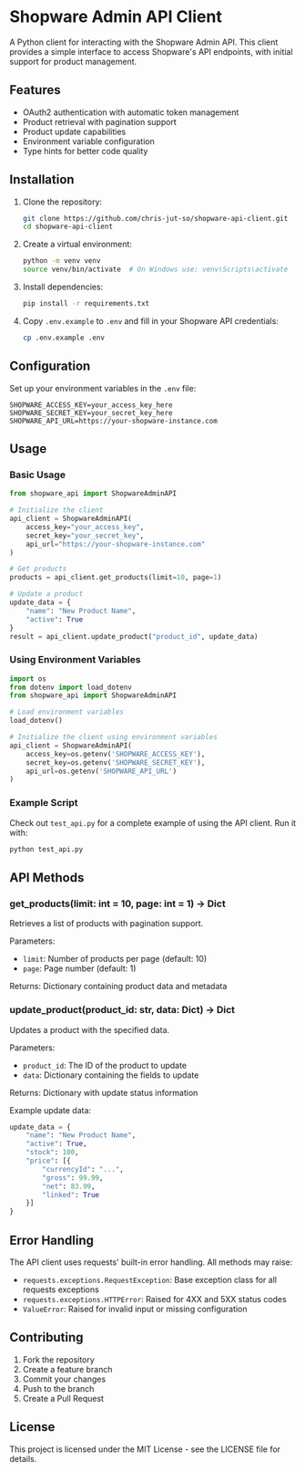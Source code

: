 # Shopware Admin API Client

A Python client for interacting with the Shopware Admin API. This client provides a simple interface to access Shopware's API endpoints, with initial support for product management.

## Features

- OAuth2 authentication with automatic token management
- Product retrieval with pagination support
- Product update capabilities
- Environment variable configuration
- Type hints for better code quality

## Installation

1. Clone the repository:
   ```bash
   git clone https://github.com/chris-jut-so/shopware-api-client.git
   cd shopware-api-client
   ```

2. Create a virtual environment:
   ```bash
   python -m venv venv
   source venv/bin/activate  # On Windows use: venv\Scripts\activate
   ```

3. Install dependencies:
   ```bash
   pip install -r requirements.txt
   ```

4. Copy `.env.example` to `.env` and fill in your Shopware API credentials:
   ```bash
   cp .env.example .env
   ```

## Configuration

Set up your environment variables in the `.env` file:

```env
SHOPWARE_ACCESS_KEY=your_access_key_here
SHOPWARE_SECRET_KEY=your_secret_key_here
SHOPWARE_API_URL=https://your-shopware-instance.com
```

## Usage

### Basic Usage

```python
from shopware_api import ShopwareAdminAPI

# Initialize the client
api_client = ShopwareAdminAPI(
    access_key="your_access_key",
    secret_key="your_secret_key",
    api_url="https://your-shopware-instance.com"
)

# Get products
products = api_client.get_products(limit=10, page=1)

# Update a product
update_data = {
    "name": "New Product Name",
    "active": True
}
result = api_client.update_product("product_id", update_data)
```

### Using Environment Variables

```python
import os
from dotenv import load_dotenv
from shopware_api import ShopwareAdminAPI

# Load environment variables
load_dotenv()

# Initialize the client using environment variables
api_client = ShopwareAdminAPI(
    access_key=os.getenv('SHOPWARE_ACCESS_KEY'),
    secret_key=os.getenv('SHOPWARE_SECRET_KEY'),
    api_url=os.getenv('SHOPWARE_API_URL')
)
```

### Example Script

Check out `test_api.py` for a complete example of using the API client. Run it with:

```bash
python test_api.py
```

## API Methods

### get_products(limit: int = 10, page: int = 1) -> Dict
Retrieves a list of products with pagination support.

Parameters:
- `limit`: Number of products per page (default: 10)
- `page`: Page number (default: 1)

Returns: Dictionary containing product data and metadata

### update_product(product_id: str, data: Dict) -> Dict
Updates a product with the specified data.

Parameters:
- `product_id`: The ID of the product to update
- `data`: Dictionary containing the fields to update

Returns: Dictionary with update status information

Example update data:
```python
update_data = {
    "name": "New Product Name",
    "active": True,
    "stock": 100,
    "price": [{
        "currencyId": "...",
        "gross": 99.99,
        "net": 83.99,
        "linked": True
    }]
}
```

## Error Handling

The API client uses requests' built-in error handling. All methods may raise:
- `requests.exceptions.RequestException`: Base exception class for all requests exceptions
- `requests.exceptions.HTTPError`: Raised for 4XX and 5XX status codes
- `ValueError`: Raised for invalid input or missing configuration

## Contributing

1. Fork the repository
2. Create a feature branch
3. Commit your changes
4. Push to the branch
5. Create a Pull Request

## License

This project is licensed under the MIT License - see the LICENSE file for details. 